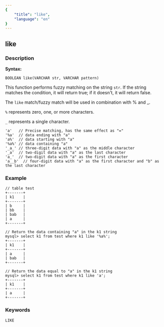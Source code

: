 ```yaml
---
{
    "title": "like",
    "language": "en"
}
---
```


<!-- 
Licensed to the Apache Software Foundation (ASF) under one
or more contributor license agreements.  See the NOTICE file
distributed with this work for additional information
regarding copyright ownership.  The ASF licenses this file
to you under the Apache License, Version 2.0 (the
"License"); you may not use this file except in compliance
with the License.  You may obtain a copy of the License at

  http://www.apache.org/licenses/LICENSE-2.0

Unless required by applicable law or agreed to in writing,
software distributed under the License is distributed on an
"AS IS" BASIS, WITHOUT WARRANTIES OR CONDITIONS OF ANY
KIND, either express or implied.  See the License for the
specific language governing permissions and limitations
under the License.
-->

## like
### Description
**Syntax:**

`BOOLEAN like(VARCHAR str, VARCHAR pattern)`

This function performs fuzzy matching on the string `str`. If the string matches the condition, it will return true; if it doesn't, it will return false.

The `like` match/fuzzy match will be used in combination with % and _.

`%` represents zero, one, or more characters.

`_` represents a single character.

```
'a'   // Precise matching, has the same effect as "="
'%a'  // data ending with "a"
'a%'  // data starting with "a"
'%a%' // data containing "a"
'_a_' // three-digit data with "a" as the middle character
'_a'  // two-digit data with "a" as the last character
'a_'  // two-digit data with "a" as the first character
'a__b'  // four-digit data with "a" as the first character and "b" as the last character
```
### Example

```
// table test
+-------+
| k1    |
+-------+
| b     |
| bb    |
| bab   |
| a     |
+-------+

// Return the data containing "a" in the k1 string
mysql> select k1 from test where k1 like '%a%';
+-------+
| k1    |
+-------+
| a     |
| bab   |
+-------+

// Return the data equal to "a" in the k1 string
mysql> select k1 from test where k1 like 'a';
+-------+
| k1    |
+-------+
| a     |
+-------+
```

### Keywords
    LIKE
